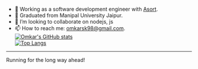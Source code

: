 <!--
**omkarsk98/omkarsk98** is a ✨ _special_ ✨ repository because its `README.md` (this file) appears on your GitHub profile.

Here are some ideas to get you started:

- 🔭 Worked as a software development engineer with [Asort](asort.com).
- 🎓 Grad student at University of Southern California.
- 🌱 I’m currently learning technologies under AI.
- 👯 I’m looking to collaborate on MySQL, Javascript and AI
- 🤔 I’m looking for help with ...
- 💬 Ask me about ...
- 📫 How to reach me: ...
- 😄 Pronouns: ...
- ⚡ Fun fact: ...
-->
- 🔭 Working as a software development engineer with [Asort](asort.com).
- 🌱 Graduated from Manipal University Jaipur.
- 👯 I’m looking to collaborate on nodejs, js
- 📫 How to reach me: omkarsk98@gmail.com.  
[![Omkar's GitHub stats](https://github-readme-stats.vercel.app/api?username=omkarsk98&count_private=true&show_icons=true&theme=merko&include_all_commits=true)](https://github.com/anuraghazra/github-readme-stats)  
[![Top Langs](https://github-readme-stats.vercel.app/api/top-langs/?username=omkarsk98&layout=compact)](https://github.com/anuraghazra/github-readme-stats)
---
Running for the long way ahead!
